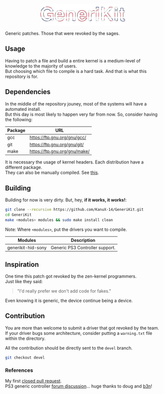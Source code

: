 <p align="center">
<picture>
  <source media="(prefers-color-scheme: dark)" srcset="./.media/language/english/generikit_wide_dark.png">
  <source media="(prefers-color-scheme: light)" srcset="./.media/language/english/generikit_wide_light.png">
  <img alt="GeneriKit" src="./.media/language/english/generikit_wide_dark.png" width="55%">
</picture>
</p>

Generic patches. Those that were revoked by the sages.

## Usage

Having to patch a file and build a entire kernel is a medium-level of knowledge to the majority of users.<br>
But choosing which file to compile is a hard task. And that is what this repository is for.

## Dependencies

In the middle of the repository jouney, most of the systems will have a automated install.<br>
But this day is most likely to happen very far from now. So, consider having the following:

|   Package     |   URL                                             |
|---------------|---------------------------------------------------|
|   gcc         |   https://ftp.gnu.org/gnu/gcc/                    |
|   git         |   https://ftp.gnu.org/gnu/git/                    |
|   make        |   https://ftp.gnu.org/gnu/make/                   |

It is necessary the usage of kernel headers. Each distribution have a different package.<br>
They can also be manually compiled. See [this](https://www.kernel.org/doc/html/latest/kbuild/modules.html).

## Building

Building for now is very dirty. But, hey, **if it works, it works!**:

```sh
git clone --recursive https://github.com/KanuX-14/GeneriKit.git
cd GeneriKit
make <modules> modules && sudo make install clean
```
Note: Where `<modules>`, put the drivers you want to compile.

|   Modules             |   Description                       |
|-----------------------|-------------------------------------|
|   generikit-hid-sony  |   Generic PS3 Controller support.   |

## Inspiration

One time this patch got revoked by the zen-kernel programmers.<br>
Just like they said:
> "I'd really prefer we don't add code for fakes."

Even knowing it is generic, the device continue being a device.

## Contribution

You are more than welcome to submit a driver that got revoked by the team.<br>
If your driver bugs some architecture, consider putting a `warning.txt` file within the directory.

All the contribution should be directly sent to the `devel` branch.
```sh
git checkout devel
```

### References

My first [closed pull request](https://github.com/zen-kernel/zen-kernel/pull/279).<br>
PS3 generic controller [forum discussion](https://retropie.org.uk/forum/topic/28263/playstation-3-controller-not-connecting-wired-on-new-pi4-retropie-build/7)... huge thanks to doug and [b3n](https://github.com/btlogy)!
